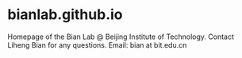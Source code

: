 # bianlab.github.io
Homepage of the Bian Lab @ Beijing Institute of Technology.
Contact Liheng Bian for any questions.
Email: bian at bit.edu.cn
